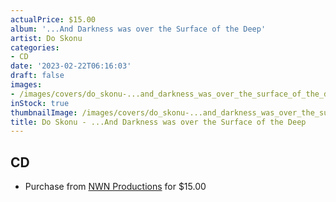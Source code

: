 ```yaml
---
actualPrice: $15.00
album: '...And Darkness was over the Surface of the Deep'
artist: Do Skonu
categories:
- CD
date: '2023-02-22T06:16:03'
draft: false
images:
- /images/covers/do_skonu-...and_darkness_was_over_the_surface_of_the_deep.jpg
inStock: true
thumbnailImage: /images/covers/do_skonu-...and_darkness_was_over_the_surface_of_the_deep-thumb.jpg
title: Do Skonu - ...And Darkness was over the Surface of the Deep
---
```


## CD
* Purchase from [NWN Productions](http://shop.nwnprod.com/index.php?route=product/product&path=93&product_id=31520&sort=pd.name&order=ASC) for $15.00

